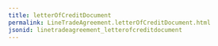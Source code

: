 ```yaml
---
title: letterOfCreditDocument
permalink: LineTradeAgreement.letterOfCreditDocument.html
jsonid: linetradeagreement_letterofcreditdocument
---
```

